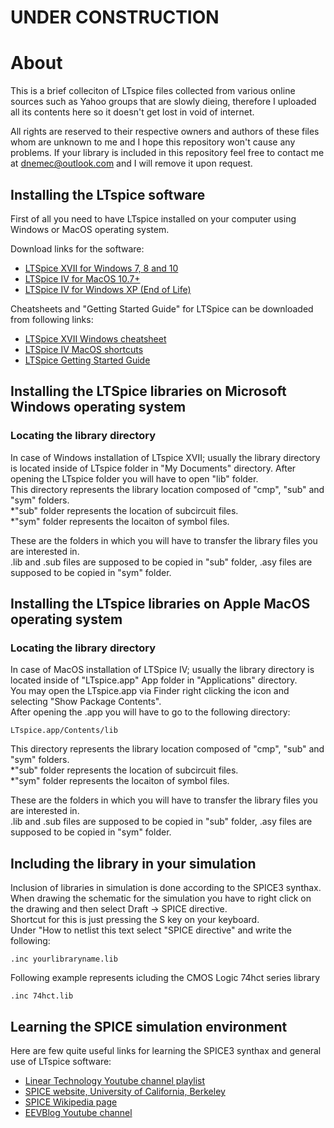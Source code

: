 # UNDER CONSTRUCTION

# About

This is a brief colleciton of LTspice files collected from various online sources such as Yahoo groups that are slowly dieing, therefore I uploaded all its contents here so it doesn't get lost in void of internet.

All rights are reserved to their respective owners and authors of these files whom are unknown to me and I hope this repository won't cause any problems.
If your library is included in this repository feel free to contact me at dnemec@outlook.com and I will remove it upon request.

## Installing the LTspice software

First of all you need to have LTspice installed on your computer using Windows or MacOS operating system.

Download links for the software:
* [LTSpice XVII for Windows 7, 8 and 10](http://ltspice.analog.com/software/LTspiceXVII.exe)
* [LTSpice IV for MacOS 10.7+](http://ltspice.analog.com/software/LTspiceIV.dmg)
* [LTSpice IV for Windows XP (End of Life)](http://ltspice.analog.com/software/LTspiceIV.exe/)

Cheatsheets and "Getting Started Guide" for LTSpice can be downloaded from following links:
* [LTSpice XVII Windows cheatsheet](http://www.analog.com/media/en/simulation-models/spice-models/LTspice_ShortcutFlyer.pdf)
* [LTSpice IV MacOS shortcuts](http://www.analog.com/media/en/simulation-models/spice-models/LTspiceShortcutsForMacOSX.pdf)
* [LTSpice Getting Started Guide](http://www.analog.com/media/en/simulation-models/spice-models/LTspiceGettingStartedGuide.pdf)

## Installing the LTSpice libraries on Microsoft Windows operating system

### Locating the library directory
In case of Windows installation of LTspice XVII; usually the library directory is located inside of LTspice folder in "My Documents" directory.
After opening the LTspice folder you will have to open "lib" folder.  
This directory represents the library location composed of "cmp", "sub" and "sym" folders.  
*"sub" folder represents the location of subcircuit files.  
*"sym" folder represents the locaiton of symbol files.  

These are the folders in which you will have to transfer the library files you are interested in.  
.lib and .sub files are supposed to be copied in "sub" folder, .asy files are supposed to be copied in "sym" folder.  

## Installing the LTspice libraries on Apple MacOS operating system

### Locating the library directory
In case of MacOS installation of LTSpice IV; usually the library directory is located inside of "LTspice.app" App folder in "Applications" directory.  
You may open the LTspice.app via Finder right clicking the icon and selecting "Show Package Contents".  
After opening the .app you will have to go to the following directory:  
```
LTspice.app/Contents/lib
```
This directory represents the library location composed of "cmp", "sub" and "sym" folders.  
*"sub" folder represents the location of subcircuit files.  
*"sym" folder represents the locaiton of symbol files.  

These are the folders in which you will have to transfer the library files you are interested in.  
.lib and .sub files are supposed to be copied in "sub" folder, .asy files are supposed to be copied in "sym" folder.  

## Including the library in your simulation
Inclusion of libraries in simulation is done according to the SPICE3 synthax.  
When drawing the schematic for the simulation you have to right click on the drawing and then select Draft -> SPICE directive.  
Shortcut for this is just pressing the S key on your keyboard.  
Under "How to netlist this text select "SPICE directive" and write the following:  
```
.inc yourlibraryname.lib
```
Following example represents icluding the CMOS Logic 74hct series library  
```
.inc 74hct.lib
```

## Learning the SPICE simulation environment
Here are few quite useful links for learning the SPICE3 synthax and general use of LTspice software:  

* [Linear Technology Youtube channel playlist](https://www.youtube.com/watch?v=JWm8z5fyhP8&list=PL4vooS_8RnzE4EoE27QssuxsccFmspbRP)
* [SPICE website, University of California, Berkeley](https://bwrcs.eecs.berkeley.edu/Classes/IcBook/SPICE/)
* [SPICE Wikipedia page](https://en.wikipedia.org/wiki/SPICE)
* [EEVBlog Youtube channel](https://www.youtube.com/user/EEVblog/)
